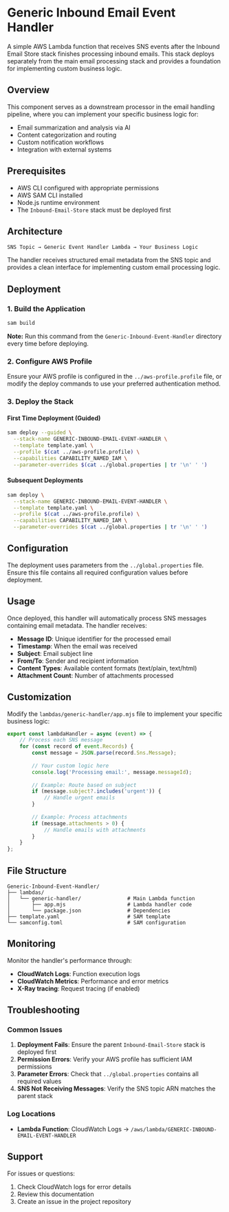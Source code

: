 # Generic Inbound Email Event Handler

A simple AWS Lambda function that receives SNS events after the Inbound Email Store stack finishes processing inbound emails. This stack deploys separately from the main email processing stack and provides a foundation for implementing custom business logic.

## Overview

This component serves as a downstream processor in the email handling pipeline, where you can implement your specific business logic for:
- Email summarization and analysis via AI
- Content categorization and routing
- Custom notification workflows
- Integration with external systems

## Prerequisites

- AWS CLI configured with appropriate permissions
- AWS SAM CLI installed
- Node.js runtime environment
- The `Inbound-Email-Store` stack must be deployed first

## Architecture

```
SNS Topic → Generic Event Handler Lambda → Your Business Logic
```

The handler receives structured email metadata from the SNS topic and provides a clean interface for implementing custom email processing logic.

## Deployment

### 1. Build the Application

```bash
sam build
```

**Note:** Run this command from the `Generic-Inbound-Event-Handler` directory every time before deploying.

### 2. Configure AWS Profile

Ensure your AWS profile is configured in the `../aws-profile.profile` file, or modify the deploy commands to use your preferred authentication method.

### 3. Deploy the Stack

#### First Time Deployment (Guided)

```bash
sam deploy --guided \
  --stack-name GENERIC-INBOUND-EMAIL-EVENT-HANDLER \
  --template template.yaml \
  --profile $(cat ../aws-profile.profile) \
  --capabilities CAPABILITY_NAMED_IAM \
  --parameter-overrides $(cat ../global.properties | tr '\n' ' ')
```

#### Subsequent Deployments

```bash
sam deploy \
  --stack-name GENERIC-INBOUND-EMAIL-EVENT-HANDLER \
  --template template.yaml \
  --profile $(cat ../aws-profile.profile) \
  --capabilities CAPABILITY_NAMED_IAM \
  --parameter-overrides $(cat ../global.properties | tr '\n' ' ')
```

## Configuration

The deployment uses parameters from the `../global.properties` file. Ensure this file contains all required configuration values before deployment.

## Usage

Once deployed, this handler will automatically process SNS messages containing email metadata. The handler receives:

- **Message ID**: Unique identifier for the processed email
- **Timestamp**: When the email was received
- **Subject**: Email subject line
- **From/To**: Sender and recipient information
- **Content Types**: Available content formats (text/plain, text/html)
- **Attachment Count**: Number of attachments processed

## Customization

Modify the `lambdas/generic-handler/app.mjs` file to implement your specific business logic:

```javascript
export const lambdaHandler = async (event) => {
    // Process each SNS message
    for (const record of event.Records) {
        const message = JSON.parse(record.Sns.Message);
        
        // Your custom logic here
        console.log('Processing email:', message.messageId);
        
        // Example: Route based on subject
        if (message.subject?.includes('urgent')) {
            // Handle urgent emails
        }
        
        // Example: Process attachments
        if (message.attachments > 0) {
            // Handle emails with attachments
        }
    }
};
```

## File Structure

```
Generic-Inbound-Event-Handler/
├── lambdas/
│   └── generic-handler/               # Main Lambda function
│       ├── app.mjs                    # Lambda handler code
│       └── package.json               # Dependencies
├── template.yaml                      # SAM template
└── samconfig.toml                     # SAM configuration
```

## Monitoring

Monitor the handler's performance through:
- **CloudWatch Logs**: Function execution logs
- **CloudWatch Metrics**: Performance and error metrics
- **X-Ray tracing**: Request tracing (if enabled)

## Troubleshooting

### Common Issues

1. **Deployment Fails**: Ensure the parent `Inbound-Email-Store` stack is deployed first
2. **Permission Errors**: Verify your AWS profile has sufficient IAM permissions
3. **Parameter Errors**: Check that `../global.properties` contains all required values
4. **SNS Not Receiving Messages**: Verify the SNS topic ARN matches the parent stack

### Log Locations

- **Lambda Function**: CloudWatch Logs → `/aws/lambda/GENERIC-INBOUND-EMAIL-EVENT-HANDLER`

## Support

For issues or questions:
1. Check CloudWatch logs for error details
2. Review this documentation
3. Create an issue in the project repository